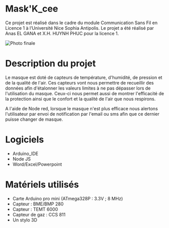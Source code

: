 # Mask'K_cee
Ce projet est réalisé dans le cadre du module Communication Sans Fil en Licence 1 à l’Université Nice Sophia Antipolis.
Le projet a été réalisé par Anas EL GANA et X.H. HUYNH PHUC pour la licence 1.

![Photo finale](https://user-images.githubusercontent.com/84131336/119023893-c4a63700-b9a2-11eb-9da1-7a18ef13923b.png)



# Description du projet
Le masque est doté de capteurs de température, d'humidité, de pression et de la qualité de l'air. Ces capteurs vont nous permettre de recueillir des données afin d'étalonner les valeurs limites à ne pas dépasser lors de l'utilisation du masque. Ceux-ci nous permet aussi de montrer l'efficacité de la protection ainsi que le confort et la qualité de l'air que nous respirons.

A l'aide de Node red, lorsque le masque n'est plus efficace nous alertons l'utilisateur par envoi de notification par l'email ou sms afin que ce dernier puisse changer de masque.

# Logiciels
- Arduino_IDE
- Node JS
- Word/Excel/Powerpoint

# Matériels utilisés
- Carte Arduino pro mini (ATmega328P : 3.3V ; 8 MHz)
- Capteur : BME/BMP 280
- Capteur : TEMT 6000
- Capteur de gaz : CCS 811
- Un stylo 3D
